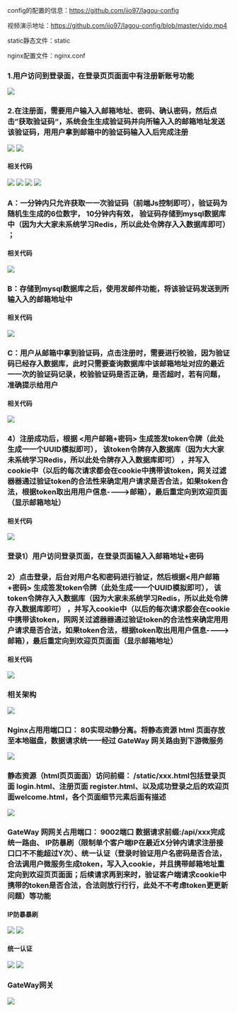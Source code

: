 config的配置的信息：https://github.com/iio97/lagou-config

视频演示地址：https://github.com/iio97/lagou-config/blob/master/vido.mp4

static静态文件：static

nginx配置文件：nginx.conf


### 1.用户访问到登录面，在登录⻚页⾯面中有注册新账号功能

![](https://github.com/iio97/lagou-task/tree/master/pic/001.png)

### 2.在注册面，需要⽤户输⼊入邮箱地址、密码、确认密码，然后点击”获取验证码“，系统会⽣生成验证码并向所输⼊入的邮箱地址发送该验证码，⽤用户拿到邮箱中的验证码输⼊入后完成注册

![](pic/003.png)
![](pic/002.png)

#### 相关代码

![](pic/004.png)
![](pic/005.png)
![](pic/006.png)
![](pic/007.png)


### A：一分钟内只允许获取⼀一次验证码（前端Js控制即可），验证码为随机⽣生成的6位数字， 10分钟内有效， 验证码存储到mysql数据库中（因为⼤大家未系统学习Redis，所以此处令牌存⼊入数据库即可） ；

#### 相关代码

![](pic/008.png)

### B：存储到mysql数据库之后，使用发邮件功能，将该验证码发送到所输⼊入的邮箱地址中
#### 相关代码
![](pic/009.png)

### C：用户从邮箱中拿到验证码，点击注册时，需要进行校验，因为验证码已经存入数据库，此时只需要查询数据库中该邮箱地址对应的最近⼀一次的验证码记录，校验验证码是否正确，是否超时，若有问题，准确提示给用户
#### 相关代码
![](pic/010.png)

### 4）注册成功后，根据 <用户邮箱+密码> 生成签发token令牌（此处生成⼀一个UUID模拟即可）， 该token令牌存入数据库（因为⼤大家未系统学习Redis，所以此处令牌存⼊入数据库即可） ，并写入cookie中（以后的每次请求都会在cookie中携带该token，网关过滤器器通过验证token的合法性来确定用户请求是否合法，如果token合法，根据token取出⽤用户信息---->邮箱），最后重定向到欢迎页面（显示邮箱地址）
#### 相关代码
![](pic/011.png)


### 登录1）用户访问登录页面，在登录页面输⼊入邮箱地址+密码
### 2）点击登录，后台对用户名和密码进行验证，然后根据<用户邮箱+密码> 生成签发token令牌（此处生成⼀一个UUID模拟即可）， 该token令牌存⼊入数据库（因为大家未系统学习Redis，所以此处令牌存入数据库即可） ，并写入cookie中（以后的每次请求都会在cookie中携带该token，⽹网关过滤器器通过验证token的合法性来确定⽤用户请求是否合法，如果token合法，根据token取出⽤用户信息---->邮箱），最后重定向到欢迎⻚页⾯面（显示邮箱地址）
#### 相关代码

![](pic/012.png)

### 相关架构
![](pic/013.png)


### Nginx占⽤用端⼝口： 80实现动静分离。将静态资源 html 页面存放至本地磁盘，数据请求统⼀一经过 GateWay 网关路由到下游微服务

![](pic/014.png)

### 静态资源（html⻚页⾯面）访问前缀： /static/xxx.html包括登录页面 login.html、注册页面 register.html、以及成功登录之后的欢迎页面welcome.html，各个页面细节元素后面有描述

![](pic/015.png)

### GateWay ⽹网关占用端口： 9002端口 数据请求前缀:/api/xxx完成统一路由、 IP防暴刷（限制单个客户端IP在最近X分钟内请求注册接⼝口不不能超过Y次）、统一认证（登录时验证用户名密码是否合法，合法调用户微服务生成token，写⼊入cookie，并且携带邮箱地址重定向到欢迎⻚页⾯面；后续请求再到来时，验证客户端请求cookie中携带的token是否合法，合法则放⾏行行，此处不不考虑token更更新问题）等功能

#### IP防暴暴刷
![](pic/016.png)
![](pic/017.png)

#### 统一认证
![](pic/018.png)
![](pic/019.png)


### GateWay网关
![](pic/020.png)
